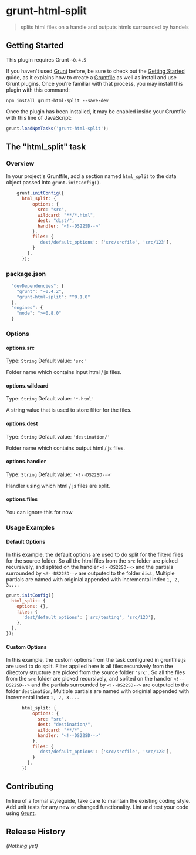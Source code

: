 # grunt-html-split

> splits html files on a handle and outputs htmls surrounded by handels

## Getting Started
This plugin requires Grunt `~0.4.5`

If you haven't used [Grunt](http://gruntjs.com/) before, be sure to check out the [Getting Started](http://gruntjs.com/getting-started) guide, as it explains how to create a [Gruntfile](http://gruntjs.com/sample-gruntfile) as well as install and use Grunt plugins. Once you're familiar with that process, you may install this plugin with this command:

```shell
npm install grunt-html-split --save-dev
```

Once the plugin has been installed, it may be enabled inside your Gruntfile with this line of JavaScript:

```js
grunt.loadNpmTasks('grunt-html-split');
```

## The "html_split" task

### Overview
In your project's Gruntfile, add a section named `html_split` to the data object passed into `grunt.initConfig()`.

```js
    grunt.initConfig({
      html_split: {
          options: {
            src: "src",
            wildcard: "**/*.html",
            dest: "dist/",
            handler: "<!--DS22SD-->"
          },
          files: {
            'dest/default_options': ['src/srcfile', 'src/123'],
          }
        },
      });
```

### package.json
```js
  "devDependencies": {
    "grunt": "~0.4.2",
    "grunt-html-split": "^0.1.0"
  },
  "engines": {
    "node": ">=0.8.0"
  }
```

### Options

#### options.src
Type: `String`
Default value: `'src'`

Folder name which contains input html / js files.

#### options.wildcard
Type: `String`
Default value: `'*.html'`

A string value that is used to store filter for the files.

#### options.dest
Type: `String`
Default value: `'destination/'`

Folder name which contains output html / js files.

#### options.handler
Type: `String`
Default value: `'<!--DS22SD-->'`

Handler using which html / js files are split.

#### options.files

You can ignore this for now

### Usage Examples

#### Default Options
In this example, the default options are used to do split for the filterd files for the source folder.
So all the html files from the `src` folder are picked recursively, and splited on the handler `<!--DS22SD-->`
and the partials surrounded by `<!--DS22SD-->` are outputed to the folder `dist`, 
Multiple partials are named with originial appended with incremental index `1, 2, 3....`

```js
grunt.initConfig({
  html_split: {
    options: {},
    files: {
      'dest/default_options': ['src/testing', 'src/123'],
    },
  },
});
```

#### Custom Options
In this example, the custom options from the task configured in gruntfile.js are used to do split.
Filter applied here is all files recursively from the directory structure are picked from the source folder `'src'`.
So all the files from the `src` folder are picked recursively, and splited on the handler `<!--DS22SD-->`
and the partials surrounded by `<!--DS22SD-->` are outputed to the folder `destination`, 
Multiple partials are named with originial appended with incremental index `1, 2, 3....`

```js
      html_split: {
          options: {
            src: "src",
            dest: "destination/",
            wildcard: "**/*",
            handler: "<!--DS22SD-->"
          },
          files: {
            'dest/default_options': ['src/srcfile', 'src/123'],
          }
        },
      })
```

## Contributing
In lieu of a formal styleguide, take care to maintain the existing coding style. Add unit tests for any new or changed functionality. Lint and test your code using [Grunt](http://gruntjs.com/).

## Release History
_(Nothing yet)_
